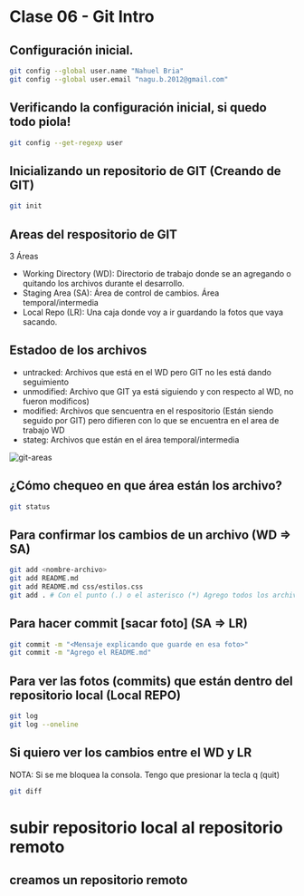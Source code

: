 # Clase 06 - Git Intro

## Configuración inicial.

```sh
git config --global user.name "Nahuel Bria"
git config --global user.email "nagu.b.2012@gmail.com"
``` 

## Verificando la configuración inicial, si quedo todo piola!

```sh
git config --get-regexp user
```

## Inicializando un repositorio de GIT (Creando de GIT)


```sh
git init
```

## Areas del respositorio de GIT

3 Áreas

* Working Directory (WD): Directorio de trabajo donde se an agregando o quitando los archivos durante el desarrollo.
* Staging Area (SA): Área de control de cambios. Área temporal/intermedia
* Local Repo (LR): Una caja donde voy a ir guardando la fotos que vaya sacando.

## Estadoo de los archivos

* untracked: Archivos que está en el WD pero GIT no les está dando seguimiento
* unmodified: Archivo que GIT ya está siguiendo y con respecto al WD, no fueron modificos)
* modified: Archivos que sencuentra en el respositorio (Están siendo seguido por GIT) pero difieren con lo que se encuentra en el area de trabajo WD
* stateg: Archivos que están en el área temporal/intermedia

![git-areas](https://miro.medium.com/v2/resize:fit:500/0*HeEKExh4Z0nlev1m.png)

## ¿Cómo chequeo en que área están los archivo?

```sh
git status
```

## Para confirmar los cambios de un archivo (WD => SA)

```sh
git add <nombre-archivo>
git add README.md
git add README.md css/estilos.css
git add . # Con el punto (.) o el asterisco (*) Agrego todos los archivos que están (UnTRACKED, MODIFIED) al área intermedia o stanging area (SA)
```

## Para hacer commit [sacar foto] (SA => LR)

```sh
git commit -m "<Mensaje explicando que guarde en esa foto>"
git commit -m "Agrego el README.md"
``` 

## Para ver las fotos (commits) que están dentro del repositorio local (Local REPO)

```sh
git log
git log --oneline
```

## Si quiero ver los cambios entre el WD y LR
NOTA: Si se me bloquea la consola. Tengo que presionar la tecla q (quit)

```sh
git diff
```

# subir repositorio local al repositorio remoto



## creamos un repositorio remoto 